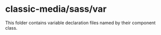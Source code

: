 # classic-media/sass/var

This folder contains variable declaration files named by their component class.
